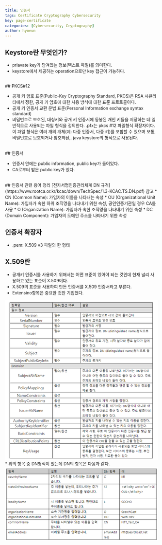 ```yaml
---
title: 인증서
tags: Certificate Cryptography Cybersecurity
key: page-certificate
categories: [Cybersecurity, Cryptography]
author: hyoeun
---
```


## Keystore란 무엇인가?

* priavate key가 담겨있는 정보(텍스트 파일)를 의미한다.
* keystore에서 제공하는 operation으로만 key 접근이 가능하다.

<br>
## PKCS#12

* 공개 키 암호 표준(Public-Key Cryptography Standard, PKCS)은 RSA 시큐리티에서 정한, 공개 키 암호에 대한 사용 방식에 대한 표준 프로토콜이다.
* 공개 키 인증서 교환 문법 표준(Personal Information exchange syntax standard)	
* 비밀번호로 보호된, 대칭키와 공개 키 인증서에 동봉된 개인 키들을 저장하는 데 일반적으로 사용되는 파일 형식을 정의한다. .pfx는 pkcs #12 파일형식 확장자이다.
이 파일 형식은 여러 개의 개체(예: 다중 인증서, 다중 키)를 포함할 수 있으며 보통, 비밀번호로 보호되거나 암호화된,. java keystore의 형식으로 사용된다.

<br>
## 인증서

* 인증서 안에는 public information, public key가 들어있다.
* CA로부터 받은 public key가 있다.

<br>
## 인증서 관련 용어 정리 
[전자서명인증관리체계 DN 규격](https://www.rootca.or.kr/kcac/down/TechSpec/1.3-KCAC.TS.DN.pdf) 참고
* CN (Common Name): 가입자의 이름을 나타내는 속성
* OU (Organizational Unit Name): 가입자가 속한 하위 조직명을 나타내기 위한 속성, 공인인증기관일 경우 CA를 사용
* O (Organization Name): 가입자가 속한 조직명을 나타내기 위한 속성
* DC (Domain Component): 가입자의 도메인 주소를 나타내기 위한 속성

## 인증서 확장자

* .pem: X.509 v3 파일의 한 형태

## X.509란

* 공개키 인증서를 사용하기 위해서는 어떤 표준이 있어야 되는 것인데 현재 널리 사용하고 있는 표준이 X.509이다.
* X.509의 표준을 사용하여 만든 인증서를 X.509 인증서라고 부른다.
* Extensino항목은 중요한 것만 기입했다.
<img alt=" " src="/assets/images/x509_1.png" width="600px" style="display: block;margin-left: auto;margin-right: auto;"> 
* 위의 항목 중 DN형식이 있는데 DN의 항목은 다음과 같다.
<img alt=" " src="/assets/images/x509_2.png" width="600px" style="display: block;margin-left: auto;margin-right: auto;"> 

